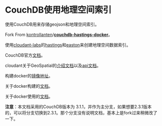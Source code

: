 # CouchDB使用地理空间索引

使用CouchDB用来存储geojson和地理空间索引。

Fork From [kontrollanten](https://github.com/kontrollanten)/**[couchdb-hastings-docker](https://github.com/kontrollanten/couchdb-hastings-docker)**。

使用[cloudant-labs](https://github.com/cloudant-labs)的[hastings](https://github.com/cloudant-labs/hastings)和[easton](https://github.com/cloudant-labs/easton)来创建地理空间数据索引。

CouchDB官方[文档](https://docs.couchdb.org/en/3.1.1/)。

cloudant关于GeoSpatial的[介绍文档](https://cloud.ibm.com/docs/Cloudant?topic=Cloudant-using-cloudant-nosql-db-geospatial)以及[api文档](https://cloud.ibm.com/apidocs/cloudant#getgeo)。

构建docker的[镜像地址](https://hub.docker.com/r/xaotuman/couchdb-hastings-3.1.1)。

关于docker构建的[文档](docs/构建docker.md)。

关于docker使用的[文档](docs/docker使用.md)。

**注意**：本文档采用的CouchDB版本为 3.1.1，并作为主分支，如果想要2.3.1版本的，可以将分支切换到2.3.1。那个分支没有说明文档，基本上是fork过来稍微改了一下。

